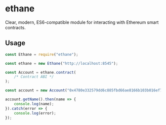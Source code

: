 # ethane

Clear, modern, ES6-compatible module for interacting with Ethereum smart contracts.

## Usage

``` javascript
const Ethane = require("ethane");

const ethane = new Ethane("http://localhost:8545");

const Account = ethane.contract(
	/* Contract ABI */
);

const account = new Account("0x4780e332579dd6c885fbd66ae8166b103b016ef7");

account.getName().then(name => {
	console.log(name);
}).catch(error => {
	console.log(error);
});
```
